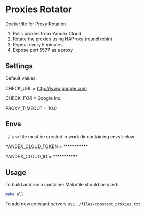 # Proxies Rotator
Dockerfile for Proxy Rotation  

1) Pulls proxies from Yandex Cloud
2) Rotate the proxies using HAProxy (round robin)   
3) Repeat every 5 minutes  
4) Expose port 5577 as a proxy

## Settings


Default values:

CHECK_URL = http://www.google.com

CHECK_FOR = Google Inc.

PROXY_TIMEOUT = 10.0

## Envs

`./.env` file must be created in work dir containing envs below:

YANDEX_CLOUD_TOKEN = ***********

YANDEX_CLOUD_ID = ***********

## Usage

To build and run a container Makefile should be used:
```bash
make all
```

To add new constant servers use `./files/constant_proxies.txt`.
